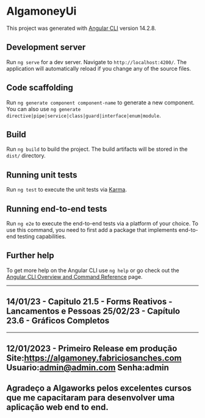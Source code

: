 # AlgamoneyUi

This project was generated with [Angular CLI](https://github.com/angular/angular-cli) version 14.2.8.

## Development server

Run `ng serve` for a dev server. Navigate to `http://localhost:4200/`. The application will automatically reload if you change any of the source files.

## Code scaffolding

Run `ng generate component component-name` to generate a new component. You can also use `ng generate directive|pipe|service|class|guard|interface|enum|module`.

## Build

Run `ng build` to build the project. The build artifacts will be stored in the `dist/` directory.

## Running unit tests

Run `ng test` to execute the unit tests via [Karma](https://karma-runner.github.io).

## Running end-to-end tests

Run `ng e2e` to execute the end-to-end tests via a platform of your choice. To use this command, you need to first add a package that implements end-to-end testing capabilities.

## Further help

To get more help on the Angular CLI use `ng help` or go check out the [Angular CLI Overview and Command Reference](https://angular.io/cli) page.

-----------------------------------------------------------------
14/01/23 - Capitulo 21.5 - Forms Reativos - Lancamentos e Pessoas
25/02/23 - Capítulo 23.6 - Gráficos Completos
-----------------------------------------------------------------

------------------------------------------------------------------
12/01/2023 - Primeiro Release em produção 
Site:https://algamoney.fabriciosanches.com
Usuario:admin@admin.com
Senha:admin
------------------------------------------------------------------
Agradeço a Algaworks pelos excelentes cursos que 
me capacitaram para desenvolver uma aplicação web
end to end.
------------------------------------------------------------------
